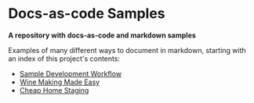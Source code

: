 # Docs-as-code Samples

**A repository with docs-as-code and markdown samples**

Examples of many different ways to document in markdown, starting with an index of this project's contents:

- [Sample Development Workflow][]
- [Wine Making Made Easy][]
- [Cheap Home Staging][]


[Sample Development Workflow]: /docs/development-workflow.md
[Wine Making Made Easy]: /docs/wine-making-made-easy.md
[Cheap Home Staging]: /docs/cheap-home-staging.md
